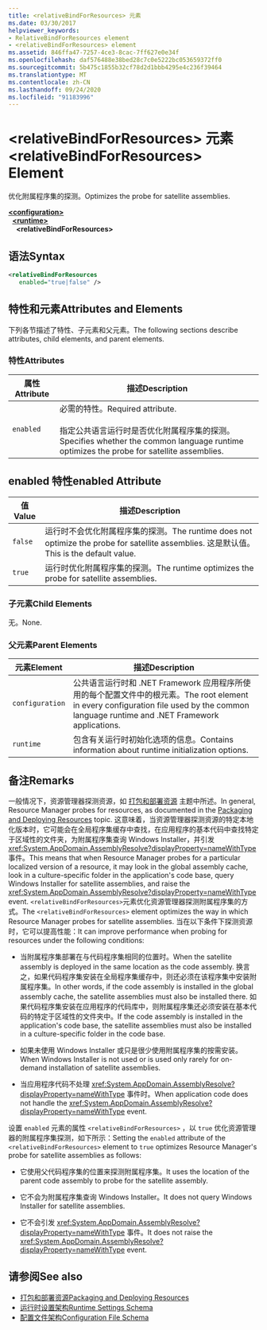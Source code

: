 ```yaml
---
title: <relativeBindForResources> 元素
ms.date: 03/30/2017
helpviewer_keywords:
- RelativeBindForResources element
- <relativeBindForResources> element
ms.assetid: 846ffa47-7257-4ce3-8cac-7ff627e0e34f
ms.openlocfilehash: daf576488e38bed28c7c0e5222bc053659372ff0
ms.sourcegitcommit: 5b475c1855b32cf78d2d1bbb4295e4c236f39464
ms.translationtype: MT
ms.contentlocale: zh-CN
ms.lasthandoff: 09/24/2020
ms.locfileid: "91183996"
---
```

# <a name="relativebindforresources-element"></a><span data-ttu-id="51b96-102">\<relativeBindForResources> 元素</span><span class="sxs-lookup"><span data-stu-id="51b96-102">\<relativeBindForResources> Element</span></span>

<span data-ttu-id="51b96-103">优化附属程序集的探测。</span><span class="sxs-lookup"><span data-stu-id="51b96-103">Optimizes the probe for satellite assemblies.</span></span>  
  
[**\<configuration>**](../configuration-element.md)\
&nbsp;&nbsp;[**\<runtime>**](runtime-element.md)\
&nbsp;&nbsp;&nbsp;&nbsp;**\<relativeBindForResources>**  
  
## <a name="syntax"></a><span data-ttu-id="51b96-104">语法</span><span class="sxs-lookup"><span data-stu-id="51b96-104">Syntax</span></span>  
  
```xml
<relativeBindForResources
   enabled="true|false" />  
```  
  
## <a name="attributes-and-elements"></a><span data-ttu-id="51b96-105">特性和元素</span><span class="sxs-lookup"><span data-stu-id="51b96-105">Attributes and Elements</span></span>  

 <span data-ttu-id="51b96-106">下列各节描述了特性、子元素和父元素。</span><span class="sxs-lookup"><span data-stu-id="51b96-106">The following sections describe attributes, child elements, and parent elements.</span></span>  
  
### <a name="attributes"></a><span data-ttu-id="51b96-107">特性</span><span class="sxs-lookup"><span data-stu-id="51b96-107">Attributes</span></span>  
  
|<span data-ttu-id="51b96-108">属性</span><span class="sxs-lookup"><span data-stu-id="51b96-108">Attribute</span></span>|<span data-ttu-id="51b96-109">描述</span><span class="sxs-lookup"><span data-stu-id="51b96-109">Description</span></span>|  
|---------------|-----------------|  
|`enabled`|<span data-ttu-id="51b96-110">必需的特性。</span><span class="sxs-lookup"><span data-stu-id="51b96-110">Required attribute.</span></span><br /><br /> <span data-ttu-id="51b96-111">指定公共语言运行时是否优化附属程序集的探测。</span><span class="sxs-lookup"><span data-stu-id="51b96-111">Specifies whether the common language runtime optimizes the probe for satellite assemblies.</span></span>|  
  
## <a name="enabled-attribute"></a><span data-ttu-id="51b96-112">enabled 特性</span><span class="sxs-lookup"><span data-stu-id="51b96-112">enabled Attribute</span></span>  
  
|<span data-ttu-id="51b96-113">值</span><span class="sxs-lookup"><span data-stu-id="51b96-113">Value</span></span>|<span data-ttu-id="51b96-114">描述</span><span class="sxs-lookup"><span data-stu-id="51b96-114">Description</span></span>|  
|-----------|-----------------|  
|`false`|<span data-ttu-id="51b96-115">运行时不会优化附属程序集的探测。</span><span class="sxs-lookup"><span data-stu-id="51b96-115">The runtime does not optimize the probe for satellite assemblies.</span></span> <span data-ttu-id="51b96-116">这是默认值。</span><span class="sxs-lookup"><span data-stu-id="51b96-116">This is the default value.</span></span>|  
|`true`|<span data-ttu-id="51b96-117">运行时优化附属程序集的探测。</span><span class="sxs-lookup"><span data-stu-id="51b96-117">The runtime optimizes the probe for satellite assemblies.</span></span>|  
  
### <a name="child-elements"></a><span data-ttu-id="51b96-118">子元素</span><span class="sxs-lookup"><span data-stu-id="51b96-118">Child Elements</span></span>  

 <span data-ttu-id="51b96-119">无。</span><span class="sxs-lookup"><span data-stu-id="51b96-119">None.</span></span>  
  
### <a name="parent-elements"></a><span data-ttu-id="51b96-120">父元素</span><span class="sxs-lookup"><span data-stu-id="51b96-120">Parent Elements</span></span>  
  
|<span data-ttu-id="51b96-121">元素</span><span class="sxs-lookup"><span data-stu-id="51b96-121">Element</span></span>|<span data-ttu-id="51b96-122">描述</span><span class="sxs-lookup"><span data-stu-id="51b96-122">Description</span></span>|  
|-------------|-----------------|  
|`configuration`|<span data-ttu-id="51b96-123">公共语言运行时和 .NET Framework 应用程序所使用的每个配置文件中的根元素。</span><span class="sxs-lookup"><span data-stu-id="51b96-123">The root element in every configuration file used by the common language runtime and .NET Framework applications.</span></span>|  
|`runtime`|<span data-ttu-id="51b96-124">包含有关运行时初始化选项的信息。</span><span class="sxs-lookup"><span data-stu-id="51b96-124">Contains information about runtime initialization options.</span></span>|  
  
## <a name="remarks"></a><span data-ttu-id="51b96-125">备注</span><span class="sxs-lookup"><span data-stu-id="51b96-125">Remarks</span></span>  

 <span data-ttu-id="51b96-126">一般情况下，资源管理器探测资源，如 [打包和部署资源](../../../resources/packaging-and-deploying-resources-in-desktop-apps.md) 主题中所述。</span><span class="sxs-lookup"><span data-stu-id="51b96-126">In general, Resource Manager probes for resources, as documented in the [Packaging and Deploying Resources](../../../resources/packaging-and-deploying-resources-in-desktop-apps.md) topic.</span></span> <span data-ttu-id="51b96-127">这意味着，当资源管理器探测资源的特定本地化版本时，它可能会在全局程序集缓存中查找，在应用程序的基本代码中查找特定于区域性的文件夹，为附属程序集查询 Windows Installer，并引发 <xref:System.AppDomain.AssemblyResolve?displayProperty=nameWithType> 事件。</span><span class="sxs-lookup"><span data-stu-id="51b96-127">This means that when Resource Manager probes for a particular localized version of a resource, it may look in the global assembly cache, look in a culture-specific folder in the application's code base, query Windows Installer for satellite assemblies, and raise the <xref:System.AppDomain.AssemblyResolve?displayProperty=nameWithType> event.</span></span> <span data-ttu-id="51b96-128">`<relativeBindForResources>`元素优化资源管理器探测附属程序集的方式。</span><span class="sxs-lookup"><span data-stu-id="51b96-128">The `<relativeBindForResources>` element optimizes the way in which Resource Manager probes for satellite assemblies.</span></span> <span data-ttu-id="51b96-129">当在以下条件下探测资源时，它可以提高性能：</span><span class="sxs-lookup"><span data-stu-id="51b96-129">It can improve performance when probing for resources under the following conditions:</span></span>  
  
- <span data-ttu-id="51b96-130">当附属程序集部署在与代码程序集相同的位置时。</span><span class="sxs-lookup"><span data-stu-id="51b96-130">When the satellite assembly is deployed in the same location as the code assembly.</span></span> <span data-ttu-id="51b96-131">换言之，如果代码程序集安装在全局程序集缓存中，则还必须在该程序集中安装附属程序集。</span><span class="sxs-lookup"><span data-stu-id="51b96-131">In other words, if the code assembly is installed in the global assembly cache, the satellite assemblies must also be installed there.</span></span> <span data-ttu-id="51b96-132">如果代码程序集安装在应用程序的代码库中，则附属程序集还必须安装在基本代码的特定于区域性的文件夹中。</span><span class="sxs-lookup"><span data-stu-id="51b96-132">If the code assembly is installed in the application's code base, the satellite assemblies must also be installed in a culture-specific folder in the code base.</span></span>  
  
- <span data-ttu-id="51b96-133">如果未使用 Windows Installer 或只是很少使用附属程序集的按需安装。</span><span class="sxs-lookup"><span data-stu-id="51b96-133">When Windows Installer is not used or is used only rarely for on-demand installation of satellite assemblies.</span></span>  
  
- <span data-ttu-id="51b96-134">当应用程序代码不处理 <xref:System.AppDomain.AssemblyResolve?displayProperty=nameWithType> 事件时。</span><span class="sxs-lookup"><span data-stu-id="51b96-134">When application code does not handle the <xref:System.AppDomain.AssemblyResolve?displayProperty=nameWithType> event.</span></span>  
  
 <span data-ttu-id="51b96-135">设置 `enabled` 元素的属性 `<relativeBindForResources>` ，以 `true` 优化资源管理器的附属程序集探测，如下所示：</span><span class="sxs-lookup"><span data-stu-id="51b96-135">Setting the `enabled` attribute of the `<relativeBindForResources>` element to `true` optimizes Resource Manager's probe for satellite assemblies as follows:</span></span>  
  
- <span data-ttu-id="51b96-136">它使用父代码程序集的位置来探测附属程序集。</span><span class="sxs-lookup"><span data-stu-id="51b96-136">It uses the location of the parent code assembly to probe for the satellite assembly.</span></span>  
  
- <span data-ttu-id="51b96-137">它不会为附属程序集查询 Windows Installer。</span><span class="sxs-lookup"><span data-stu-id="51b96-137">It does not query Windows Installer for satellite assemblies.</span></span>  
  
- <span data-ttu-id="51b96-138">它不会引发 <xref:System.AppDomain.AssemblyResolve?displayProperty=nameWithType> 事件。</span><span class="sxs-lookup"><span data-stu-id="51b96-138">It does not raise the <xref:System.AppDomain.AssemblyResolve?displayProperty=nameWithType> event.</span></span>  
  
## <a name="see-also"></a><span data-ttu-id="51b96-139">请参阅</span><span class="sxs-lookup"><span data-stu-id="51b96-139">See also</span></span>

- [<span data-ttu-id="51b96-140">打包和部署资源</span><span class="sxs-lookup"><span data-stu-id="51b96-140">Packaging and Deploying Resources</span></span>](../../../resources/packaging-and-deploying-resources-in-desktop-apps.md)
- [<span data-ttu-id="51b96-141">运行时设置架构</span><span class="sxs-lookup"><span data-stu-id="51b96-141">Runtime Settings Schema</span></span>](index.md)
- [<span data-ttu-id="51b96-142">配置文件架构</span><span class="sxs-lookup"><span data-stu-id="51b96-142">Configuration File Schema</span></span>](../index.md)
